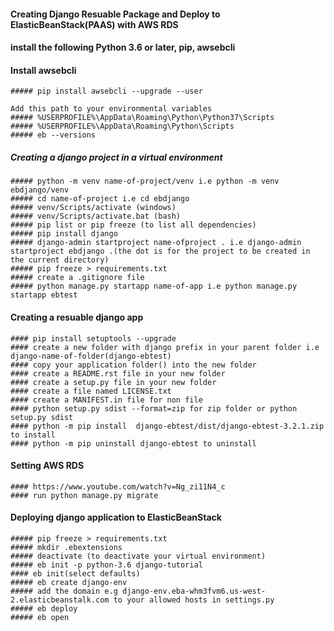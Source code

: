 #### Creating Django Resuable Package and Deploy to ElasticBeanStack(PAAS) with AWS RDS

#### install the following Python 3.6 or later, pip, awsebcli

#### Install awsebcli
    ##### pip install awsebcli --upgrade --user

    Add this path to your environmental variables
    ##### %USERPROFILE%\AppData\Roaming\Python\Python37\Scripts
    ##### %USERPROFILE%\AppData\Roaming\Python\Scripts
    ##### eb --versions

##### Creating a django project in a  virtual environment 
    ##### python -m venv name-of-project/venv i.e python -m venv ebdjango/venv
    ##### cd name-of-project i.e cd ebdjango
    ##### venv/Scripts/activate (windows)
    ##### venv/Scripts/activate.bat (bash)
    ##### pip list or pip freeze (to list all dependencies)
    ##### pip install django
    ##### django-admin startproject name-ofproject . i.e django-admin startproject ebdjango .(the dot is for the project to be created in the current directory)
    ##### pip freeze > requirements.txt
    ##### create a .gitignore file
    ##### python manage.py startapp name-of-app i.e python manage.py startapp ebtest

  
#### Creating a resuable django app
    #### pip install setuptools --upgrade
    #### create a new folder with django prefix in your parent folder i.e django-name-of-folder(django-ebtest)
    #### copy your application folder() into the new folder
    #### create a README.rst file in your new folder
    #### create a setup.py file in your new folder
    #### create a file named LICENSE.txt  
    #### create a MANIFEST.in file for non file
    #### python setup.py sdist --format=zip for zip folder or python setup.py sdist
    #### python -m pip install  django-ebtest/dist/django-ebtest-3.2.1.zip to install 
    #### python -m pip uninstall django-ebtest to uninstall

#### Setting AWS RDS
    #### https://www.youtube.com/watch?v=Ng_zi11N4_c
    #### run python manage.py migrate


#### Deploying django application to ElasticBeanStack
    ##### pip freeze > requirements.txt
    ##### mkdir .ebextensions
    ##### deactivate (to deactivate your virtual environment)
    ##### eb init -p python-3.6 django-tutorial
    #### eb init(select defaults)
    ##### eb create django-env
    ##### add the domain e.g django-env.eba-whm3fvm6.us-west-2.elasticbeanstalk.com to your allowed hosts in settings.py
    ##### eb deploy
    ##### eb open


<!-- tw4mNDH0niCEHMFu/CqQHAUqb11D+k4oLojUT4z1 -->